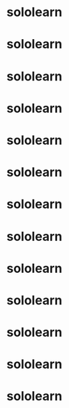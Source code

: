 # sololearn
# sololearn
# sololearn
# sololearn
# sololearn
# sololearn
# sololearn
# sololearn
# sololearn
# sololearn
# sololearn
# sololearn
# sololearn
